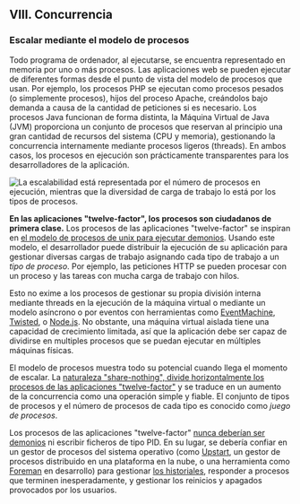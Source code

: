 ## VIII. Concurrencia
### Escalar mediante el modelo de procesos

Todo programa de ordenador, al ejecutarse, se encuentra representado en memoria por uno o más procesos. Las aplicaciones web se pueden ejecutar de diferentes formas desde el punto de vista del modelo de procesos que usan. Por ejemplo, los procesos PHP se ejecutan como procesos pesados (o simplemente procesos), hijos del proceso Apache, creándolos bajo demanda a causa de la cantidad de peticiones si es necesario. Los procesos Java funcionan de forma distinta, la Máquina Virtual de Java (JVM) proporciona un conjunto de procesos que reservan al principio una gran cantidad de recursos del sistema (CPU y memoria), gestionando la concurrencia internamente mediante procesos ligeros (threads). En ambos casos, los procesos en ejecución son prácticamente transparentes para los desarrolladores de la aplicación.

![La escalabilidad está representada por el número de procesos en ejecución, mientras que la diversidad de carga de trabajo lo está por los tipos de procesos.](/images/process-types.png)

**En las aplicaciones "twelve-factor", los procesos son ciudadanos de primera clase.** Los procesos de las aplicaciones "twelve-factor" se inspiran en [el modelo de procesos de unix para ejecutar demonios](https://adam.herokuapp.com/past/2011/5/9/applying_the_unix_process_model_to_web_apps/). Usando este modelo, el desarrollador puede distribuir la ejecución de su aplicación para gestionar diversas cargas de trabajo asignando cada tipo de trabajo a un *tipo de proceso*. Por ejemplo, las peticiones HTTP se pueden procesar con un proceso y las tareas con mucha carga de trabajo con hilos.

Esto no exime a los procesos de gestionar su propia división interna mediante threads en la ejecución de la máquina virtual o mediante un modelo asíncrono o por eventos con herramientas como [EventMachine](http://rubyeventmachine.com/), [Twisted](http://twistedmatrix.com/trac/), o [Node.js](http://nodejs.org/). No obstante, una máquina virtual aislada tiene una capacidad de crecimiento limitada, así que la aplicación debe ser capaz de dividirse en multiples procesos que se puedan ejecutar en múltiples máquinas físicas.

El modelo de procesos muestra todo su potencial cuando llega el momento de escalar. La [naturaleza "share-nothing", divide horizontalmente los procesos de las aplicaciones "twelve-factor"](./processes) y se traduce en un aumento de la concurrencia como una operación simple y fiable. El conjunto de tipos de procesos y el número de procesos de cada tipo es conocido como *juego de procesos*.

Los procesos de las aplicaciones "twelve-factor" [nunca deberían ser demonios](http://dustin.github.com/2010/02/28/running-processes.html) ni escribir ficheros de tipo PID. En su lugar, se debería confiar en un gestor de procesos del sistema operativo (como [Upstart](http://upstart.ubuntu.com/), un gestor de procesos distribuido en una plataforma en la nube, o una herramienta como [Foreman](http://blog.daviddollar.org/2011/05/06/introducing-foreman.html) en desarrollo) para gestionar [los historiales](./logs), responder a procesos que terminen inesperadamente, y gestionar los reinicios y apagados provocados por los usuarios.
